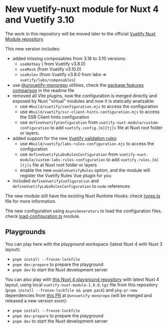 # New vuetify-nuxt module for Nuxt 4 and Vuetify 3.10

The work in this repository will be moved later to the official [Vuetify Nuxt Module repository](https://github.com/vuetifyjs/nuxt-module).


This new version includes:
- added missing composables from 3.18 to 3.10 versions:
  - `useHotkey` ( from Vuetify v3.8.0)
  - `useMask` (from Vuetify v3.10.0)
  - `useRules` (from Vuetify v3.8.0 from labs => `vuetify/labs/composables`)
- use [@unvuetify-monorepo](https://github.com/userquin/unvuetify-monorepo) utilities, check the [package features comparison](https://github.com/userquin/unvuetify-monorepo?tab=readme-ov-file#-package-features-comparison) in the readme file
- removed all Vite plugins, now the configuration is merged directly and exposed by Nuxt "virtual" modules and now it is statically analizable:
  - use `#build/vuetify/configuration.mjs` to access the configuration
  - use `#build/vuetify/ssr-client-hints-configuration.mjs` to access the SSR Client hints configuration
  - use `defineVuetifyConfiguration` from `vuetify-nuxt-module/custom-configuration` to add `vuetify.config.[m][tj]s` file at Nuxt root folder or layers.
- added support for the new [Vuetify validation rules](https://vuetifyjs.com/en/features/rules/#validation-rules):
  - use `#build/vuetify/labs-rules-configuration.mjs` to access the configuration
  - use `defineVuetifyLabsRulesConfiguration` from `vuetify-nuxt-module/custom-labs-rules-configuration` to add `vuetify.rules.[m][tj]s` file at Nuxt root folder or layers
  - enable the new `enableVuetifyRules` option, and the module will register the Vuetify Rules Vue plugin for you
- included `defineVuetifyConfiguration` and `defineVuetifyLabsRulesConfiguration` to `node` references 

The new module still have the existing Nuxt Runtime Hooks: check [types.ts](./src/types.ts) file for more information.

The new configuration using `AsyncGenerators` to load the configuration files, check [load-configuration.ts](./src/load-configuration.ts) module.

## Playgrounds

You can play here with the playground workspace (latest Nuxt 4 with Nuxt 3 layout):
- `pnpm install --fronze-lockfile`
- `pnpm dev:prepare` to prepare the playground
- `pnpm dev` to start the Nuxt development server

You can also play with [this Nuxt 4 playground repository](https://github.com/userquin/vuetify-nuxt-module-nuxt-v4-playground) with latest Nuxt 4 layout, using local `vuetify-nuxt-module-1.0.0.tgz` file from this repository (`pnpm install --fronze-lockfile && pnpm pack`) and `pkg-pr-new` dependencies from [this PR](https://github.com/userquin/unvuetify-monorepo/pull/51) at `@unvuetify-monorepo` (will be merged and released a new version soon):
- `pnpm install --fronze-lockfile`
- `pnpm dev:prepare` to prepare the playground
- `pnpm dev` to start the Nuxt development server
